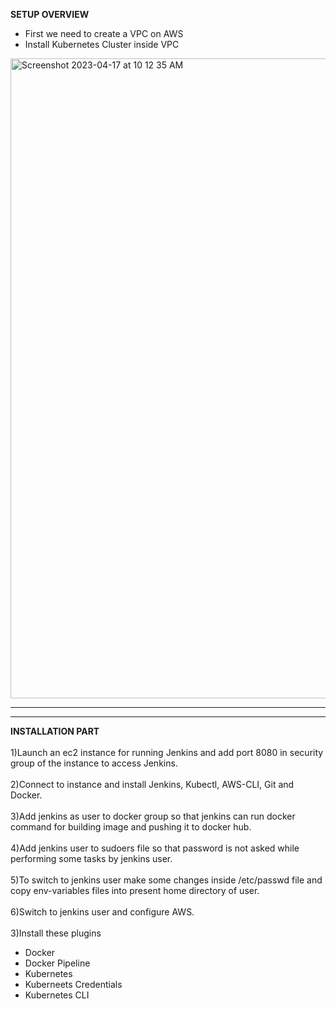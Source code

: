 **SETUP OVERVIEW**
* First we need to create a VPC on AWS
* Install Kubernetes Cluster inside VPC
<img width="1024" alt="Screenshot 2023-04-17 at 10 12 35 AM" src="https://user-images.githubusercontent.com/95365748/232380118-2e8388a2-bf20-4135-8c48-e1bf03559cf2.png">


* * * * * * * * * * * * * * * * * * * * * * * * * * * * * * * * * * * * * * * * * * * * * * * * * * * * * * * * * * * * * * * * * * * * * * * * * * * * * *
* * * * * * * * * * * * * * * * * * * * * * * * * * * * * * * * * * * * * * * * * * * * * * * * * * * * * * * * * * * * * * * * * * * * * * * * * * * * * *

**INSTALLATION PART** <br>
<br> 1)Launch an ec2 instance for running Jenkins and add port 8080 in security group of the instance to access Jenkins. <br>
<br> 2)Connect to instance and install Jenkins, Kubectl, AWS-CLI, Git and Docker. <br>
<br> 3)Add jenkins as user to docker group so that jenkins can run docker command for building image and pushing it to docker hub. <br>
<br> 4)Add jenkins user to sudoers file so that password is not asked while performing some tasks by jenkins user. <br>
<br> 5)To switch to jenkins user make some changes inside /etc/passwd file and copy env-variables files into present home directory of user. <br>
<br> 6)Switch to jenkins user and configure AWS. <br>
<br> 3)Install these plugins
- Docker
- Docker Pipeline
- Kubernetes
- Kuberneets Credentials
- Kubernetes CLI
